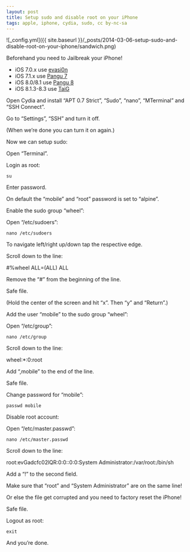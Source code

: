 ```yaml
---
layout: post
title: Setup sudo and disable root on your iPhone
tags: apple, iphone, cydia, sudo, cc by-nc-sa
---
```


![_config.yml]({{ site.baseurl }}/_posts/2014-03-06-setup-sudo-and-disable-root-on-your-iphone/sandwich.png)

Beforehand you need to Jailbreak your iPhone!

- iOS 7.0.x use [evasi0n](http://evasi0n.com/)
- iOS 7.1.x use [Pangu 7](http://en.7.pangu.io/)
- iOS 8.0/8.1 use [Pangu 8](http://en.pangu.io/)
- iOS 8.1.3-8.3 use [TaiG](http://www.taig.com/en/)

Open Cydia and install “APT 0.7 Strict”, “Sudo”, “nano”, “MTerminal” and “SSH Connect”.

Go to “Settings”, “SSH” and turn it off.

(When we’re done you can turn it on again.)

Now we can setup sudo:

Open “Terminal”.

Login as root:

```
su
```

Enter password.

On default the “mobile” and “root” password is set to “alpine”.

Enable the sudo group “wheel”:

Open “/etc/sudoers”:

```
nano /etc/sudoers
```

To navigate left/right up/down tap the respective edge.

Scroll down to the line:

#%wheel
ALL=(ALL) ALL

Remove the “#” from the beginning of the line.

Safe file.

(Hold the center of the screen and hit “x”. Then “y” and “Return”.)

Add the user “mobile” to the sudo group “wheel”:

Open “/etc/group”:

```
nano /etc/group 
```

Scroll down to the line:

wheel:*:0:root

Add “,mobile” to the end of the line.

Safe file.

Change password for “mobile”:

```
passwd mobile 
```

Disable root account:

Open “/etc/master.passwd”:

```
nano /etc/master.passwd 
```

Scroll down to the line:

root:evGadcfc02lQR:0:0::0:0:System Administrator:/var/root:/bin/sh

Add a “!” to the second field.

Make sure that “root” and “System Administrator” are on the same line!

Or else the file get corrupted and you need to factory reset the iPhone!

Safe file.

Logout as root:

```
exit 
```

And you’re done.

